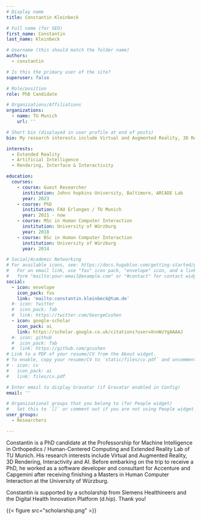 ```yaml
---
# Display name
title: Constantin Kleinbeck

# Full name (for SEO)
first_name: Constantin
last_name: Kleinbeck

# Username (this should match the folder name)
authors:
  - constantin

# Is this the primary user of the site?
superuser: false

# Role/position
role: PhD Candidate

# Organizations/Affiliations
organizations:
  - name: TU Munich
    url: ''

# Short bio (displayed in user profile at end of posts)
bio: My research interests include Virtual and Augmented Reality, 3D Rendering, Interactivity and AI.

interests:
  - Extended Reality
  - Artificial Intelligence
  - Rendering, Interface & Interactivity

education:
  courses:
    - course: Guest Researcher 
      institution: Johns hopkins University, Baltimore, ARCADE Lab
      year: 2023
    - course: PhD 
      institution: FAU Erlangen / TU Munich
      year: 2021 - now
    - course: MSc in Human Computer Interaction
      institution: University of Würzburg
      year: 2018
    - course: BSc in Human Computer Interaction
      institution: University of Würzburg
      year: 2014

# Social/Academic Networking
# For available icons, see: https://docs.hugoblox.com/getting-started/page-builder/#icons
#   For an email link, use "fas" icon pack, "envelope" icon, and a link in the
#   form "mailto:your-email@example.com" or "#contact" for contact widget.
social:
  - icon: envelope
    icon_pack: fas
    link: 'mailto:constantin.kleinbeck@tum.de'
  #- icon: twitter
  #  icon_pack: fab
  #  link: https://twitter.com/GeorgeCushen
  - icon: google-scholar
    icon_pack: ai
    link: https://scholar.google.co.uk/citations?user=XnnWzYgAAAAJ
  #- icon: github
  #  icon_pack: fab
  #  link: https://github.com/gcushen
# Link to a PDF of your resume/CV from the About widget.
# To enable, copy your resume/CV to `static/files/cv.pdf` and uncomment the lines below.
# - icon: cv
#   icon_pack: ai
#   link: files/cv.pdf

# Enter email to display Gravatar (if Gravatar enabled in Config)
email: ''

# Organizational groups that you belong to (for People widget)
#   Set this to `[]` or comment out if you are not using People widget.
user_groups:
  - Researchers

---
```


Constantin is a PhD candidate at the Professorship for Machine Intelligence in Orthopedics / Human-Centered Computing and Extended Reality Lab of TU Munich. His research interests include Virtual and Augmented Reality, 3D Rendering, Interactivity and AI. Before embarking on the trip to receive a PhD, he worked as a software developer and consultant for Accenture and Capgemini after receiving finishing a Masters in Human Computer Interaction at the University of Würzburg.

Constantin is supported by a scholarship from Siemens Healthineers and the Digital Health Innovation Platform (d.hip). Thank you!

{{< figure src="scholarship.png" >}}
